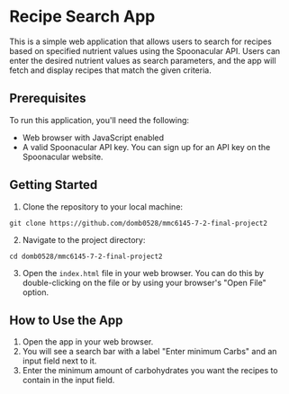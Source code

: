 # Recipe Search App

This is a simple web application that allows users to search for recipes based on specified nutrient values using the Spoonacular API. Users can enter the desired nutrient values as search parameters, and the app will fetch and display recipes that match the given criteria.

## Prerequisites

To run this application, you'll need the following:

- Web browser with JavaScript enabled
- A valid Spoonacular API key. You can sign up for an API key on the Spoonacular website.

## Getting Started

1. Clone the repository to your local machine:

```
git clone https://github.com/domb0528/mmc6145-7-2-final-project2
```

2. Navigate to the project directory:

```
cd domb0528/mmc6145-7-2-final-project2
```

3. Open the `index.html` file in your web browser. You can do this by double-clicking on the file or by using your browser's "Open File" option.

## How to Use the App

1. Open the app in your web browser.
2. You will see a search bar with a label "Enter minimum Carbs" and an input field next to it.
3. Enter the minimum amount of carbohydrates you want the recipes to contain in the input field.
4. Click the "Search" button.
5. The app will fetch recipes from the Spoonacular API that meet the specified criteria and display the recipe titles in a list below the search bar.

## Note

- The Spoonacular API key is necessary for the application to work correctly. Replace `'YOUR_API_KEY'` in the `script.js` file with your actual Spoonacular API key.
- The search results will be limited to recipes that match the entered nutrient values. If no recipes are found with the given criteria, a message indicating that no recipes were found will be displayed.

## Troubleshooting

If you encounter any issues while using the app or have questions, feel free to reach out to us at support@example.com.

## Credits

This app was developed using the Spoonacular API. All recipe data is fetched from Spoonacular.

## License

This project is licensed under the MIT License - see the LICENSE.md file for details.

## Acknowledgments

We would like to thank Spoonacular for providing the API and making this project possible.

Thank you for using our Recipe Search App! Enjoy exploring delicious recipes based on your desired nutrient values. If you have any feedback or suggestions, we would love to hear from you!
